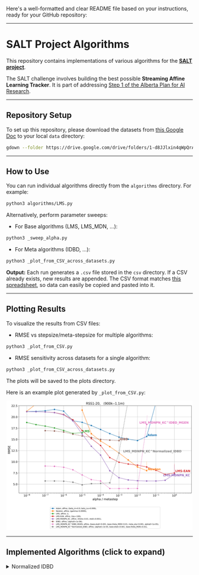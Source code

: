 Here's a well-formatted and clear README file based on your instructions, ready for your GitHub repository:

---

# SALT Project Algorithms

This repository contains implementations of various algorithms for the [**SALT project**](https://docs.google.com/document/d/1KZBKbQktjUjvgLIRfyn2fzGtWp81Eqwl2963F2MLE7Y/edit?tab=t.0).

The SALT challenge involves building the best possible **Streaming Affine Learning Tracker**. It is part of addressing [Step 1 of the Alberta Plan for AI Research](https://arxiv.org/abs/2208.11173).

---

## Repository Setup

To set up this repository, please download the datasets from [this Google Doc](https://drive.google.com/drive/folders/1-d8JJlxin4qWpQrAzXgs17ndkR8Gil_m) to your local `data` directory:

```bash
gdown --folder https://drive.google.com/drive/folders/1-d8JJlxin4qWpQrAzXgs17ndkR8Gil_m
```

---

## How to Use

You can run individual algorithms directly from the `algorithms` directory. For example:

```bash
python3 algorithms/LMS.py
```

Alternatively, perform parameter sweeps:

* For Base algorithms (LMS, LMS\_MDN, ...):

```bash
python3 _sweep_alpha.py
```

* For Meta algorithms (IDBD, ...):

```bash
python3 _plot_from_CSV_across_datasets.py
```

**Output:**
Each run generates a `.csv` file stored in the `csv` directory. If a CSV already exists, new results are appended. The CSV format matches [this spreadsheet](https://docs.google.com/spreadsheets/d/155wYlRmVx0_XWc1zFJ_27yvlj-ahH2hPaErBdlGTWIc/edit?gid=907851754#gid=907851754), so data can easily be copied and pasted into it.

---

## Plotting Results

To visualize the results from CSV files:

* RMSE vs stepsize/meta-stepsize for multiple algorithms:

```bash
python3 _plot_from_CSV.py
```

* RMSE sensitivity across datasets for a single algorithm:

```bash
python3 _plot_from_CSV_across_datasets.py
```

The plots will be saved to the plots directory.

Here is an example plot generated by `_plot_from_CSV.py`:

![Plot](plots/RSS1.png)

---

## Implemented Algorithms (click to expand)

<details>
<summary>Normalized IDBD</summary>

### Algorithm Pseudocode 

![Normalized IDBD](formulas/Normalized_IDBD/Normalized_IDBD.png)
</details>

